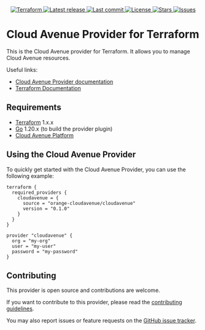 <div align="center">
    <a href="https://registry.terraform.io/providers/orange-cloudavenue/cloudavenue/latest/docs">
      <img alt="Terraform" src="https://img.shields.io/badge/terraform-%235835CC.svg?style=for-the-badge&logo=terraform&logoColor=white" />
    </a>
    <a href="https://github.com/orange-cloudavenue/terraform-provider-cloudavenue/releases/latest">
      <img alt="Latest release" src="https://img.shields.io/github/v/release/orange-cloudavenue/terraform-provider-cloudavenue?style=for-the-badge&logo=starship&color=C9CBFF&logoColor=D9E0EE&labelColor=302D41&include_prerelease&sort=semver" />
    </a>
    <a href="https://github.com/orange-cloudavenue/terraform-provider-cloudavenue/pulse">
      <img alt="Last commit" src="https://img.shields.io/github/last-commit/orange-cloudavenue/terraform-provider-cloudavenue?style=for-the-badge&logo=starship&color=8bd5ca&logoColor=D9E0EE&labelColor=302D41"/>
    </a>
    <a href="https://github.com/orange-cloudavenue/terraform-provider-cloudavenue/blob/main/LICENSE">
      <img alt="License" src="https://img.shields.io/github/license/orange-cloudavenue/terraform-provider-cloudavenue?style=for-the-badge&logo=starship&color=ee999f&logoColor=D9E0EE&labelColor=302D41" />
    </a>
    <a href="https://github.com/orange-cloudavenue/terraform-provider-cloudavenue/stargazers">
      <img alt="Stars" src="https://img.shields.io/github/stars/orange-cloudavenue/terraform-provider-cloudavenue?style=for-the-badge&logo=starship&color=c69ff5&logoColor=D9E0EE&labelColor=302D41" />
    </a>
    <a href="https://github.com/orange-cloudavenue/terraform-provider-cloudavenue/issues">
      <img alt="Issues" src="https://img.shields.io/github/issues/orange-cloudavenue/terraform-provider-cloudavenue?style=for-the-badge&logo=bilibili&color=F5E0DC&logoColor=D9E0EE&labelColor=302D41" />
    </a>
</div>

# Cloud Avenue Provider for Terraform

This is the Cloud Avenue provider for Terraform. It allows you to manage Cloud Avenue resources.

Useful links:

* [Cloud Avenue Provider documentation](https://registry.terraform.io/providers/orange-cloudavenue/cloudavenue/latest/docs)
* [Terraform Documentation](https://www.terraform.io/docs/language/index.html)

## Requirements

* [Terraform](https://www.terraform.io/downloads.html) 1.x.x
* [Go](https://golang.org/doc/install) 1.20.x (to build the provider plugin)
* [Cloud Avenue Platform](https://cloud.orange-business.com/offres/infrastructure-iaas/cloud-avenue/)

## Using the Cloud Avenue Provider

To quickly get started with the Cloud Avenue Provider, you can use the following example:

```hcl
terraform {
  required_providers {
    cloudavenue = {
      source = "orange-cloudavenue/cloudavenue"
      version = "0.1.0"
    }
  }
}

provider "cloudavenue" {
  org = "my-org"
  user = "my-user"
  password = "my-password"
}
```

## Contributing

This provider is open source and contributions are welcome.

If you want to contribute to this provider, please read the [contributing guidelines](CONTRIBUTING.md).

You may also report issues or feature requests on the [GitHub issue tracker](https://github.com/orange-cloudavenue/terraform-provider-cloudavenue/issues/new/choose).
